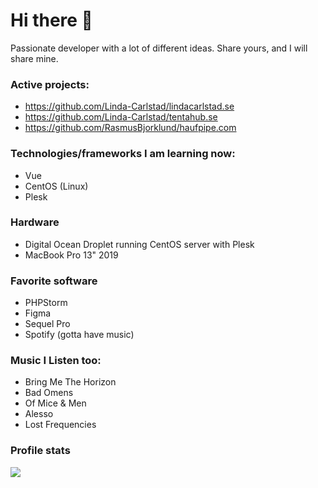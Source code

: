 # Hi there 🚀

Passionate developer with a lot of different ideas. Share yours, and I will share mine.

### Active projects:
- https://github.com/Linda-Carlstad/lindacarlstad.se
- https://github.com/Linda-Carlstad/tentahub.se
- https://github.com/RasmusBjorklund/haufpipe.com

### Technologies/frameworks I am learning now:
- Vue
- CentOS (Linux)
- Plesk

### Hardware 
- Digital Ocean Droplet running CentOS server with Plesk
- MacBook Pro 13" 2019

### Favorite software
- PHPStorm
- Figma
- Sequel Pro
- Spotify (gotta have music)

### Music I Listen too:
- Bring Me The Horizon
- Bad Omens
- Of Mice & Men
- Alesso
- Lost Frequencies 

### Profile stats
![](https://komarev.com/ghpvc/?username=your-github-username&color=brightgreen&label=PROFILE+VIEWS)

<!--
**felixwetell/felixwetell** is a ✨ _special_ ✨ repository because its `README.md` (this file) appears on your GitHub profile.

Here are some ideas to get you started:

- 🔭 I’m currently working on ...
- 🌱 I’m currently learning ...
- 👯 I’m looking to collaborate on ...
- 🤔 I’m looking for help with ...
- 💬 Ask me about ...
- 📫 How to reach me: ...
- 😄 Pronouns: ...
- ⚡ Fun fact: ...
-->

